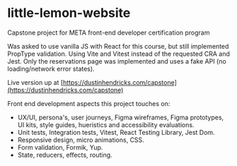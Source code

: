 # little-lemon-website
Capstone project for META front-end developer certification program

Was asked to use vanilla JS with React for this course, but still implemented PropType validation. Using Vite and Vitest instead of the requested CRA and Jest. Only the reservations page was implemented and uses a fake API (no loading/network error states).

Live version up at [https://dustinhendricks.com/capstone](https://dustinhendricks.com/capstone)

Front end development aspects this project touches on:
* UX/UI, persona's, user journeys, Figma wireframes, Figma prototypes, UI kits, style guides, hueristics and accessibility evaluations.
* Unit tests, Integration tests, Vitest, React Testing Library, Jest Dom.
* Responsive design, micro animations, CSS.
* Form validation, Formik, Yup.
* State, reducers, effects, routing.
